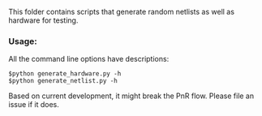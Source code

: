 This folder contains scripts that generate random netlists as well as hardware for testing.

### Usage:
All the command line options have descriptions:
```
$python generate_hardware.py -h
$python generate_netlist.py -h
```

Based on current development, it might break the PnR flow. Please file an issue if it does.
